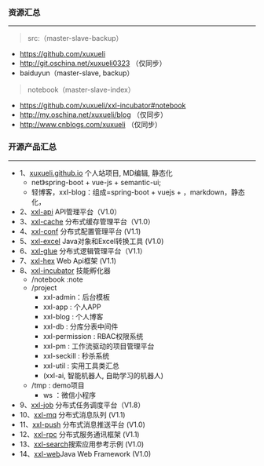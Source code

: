 ### 资源汇总
---
> src:（master-slave-backup）
- https://github.com/xuxueli
- http://git.oschina.net/xuxueli0323 （仅同步）
- baiduyun（master-slave, backup）

> notebook（master-slave-index）
- https://github.com/xuxueli/xxl-incubator#notebook
- http://my.oschina.net/xuxueli/blog （仅同步）
- http://www.cnblogs.com/xuxueli （仅同步）


### 开源产品汇总
***
- 1、[xuxueli.github.io](https://github.com/xuxueli/xuxueli.github.io)  个人站项目, MD编辑, 静态化
    - net》spring-boot + vue-js + semantic-ui;
    - 轻博客，xxl-blog：组成=spring-boot + vuejs + ，markdown，静态化，
- 2、[xxl-api](https://github.com/xuxueli/xxl-api)       API管理平台（V1.0）
- 3、[xxl-cache](https://github.com/xuxueli/xxl-cache)   分布式缓存管理平台（V1.0）
- 4、[xxl-conf](https://github.com/xuxueli/xxl-conf)     分布式配置管理平台 (V1.1)
- 5、[xxl-excel](https://github.com/xuxueli/xxl-excel)     Java对象和Excel转换工具 (V1.0)
- 6、[xxl-glue](https://github.com/xuxueli/xxl-glue)     分布式逻辑管理平台（V1.1）
- 7、[xxl-hex](https://github.com/xuxueli/xxl-hex)       Web Api框架 (V1.1)
- 8、[xxl-incubator](https://github.com/xuxueli/xxl-incubator)   技能孵化器
    - /notebook :note
    - /project
        - xxl-admin：后台模板
        - xxl-app : 个人APP
        - xxl-blog : 个人博客
        - xxl-db : 分库分表中间件
        - xxl-permission : RBAC权限系统
        - xxl-pm : 工作流驱动的项目管理平台
        - xxl-seckill : 秒杀系统
        - xxl-util : 实用工具类汇总
        - (xxl-ai, 智能机器人, 自助学习的机器人)
    - /tmp : demo项目
        - ws ：微信小程序
- 9、[xxl-job](https://github.com/xuxueli/xxl-job)       分布式任务调度平台（V1.8）
- 10、[xxl-mq](https://github.com/xuxueli/xxl-mq)         分布式消息队列 (V1.1)
- 11、[xxl-push](https://github.com/xuxueli/xxl-push)     分布式消息推送平台 (V1.0)
- 12、[xxl-rpc](https://github.com/xuxueli/xxl-rpc)      分布式服务通讯框架 (V1.1)
- 13、[xxl-search](https://github.com/xuxueli/xxl-search)搜索应用参考示例 (V1.0)
- 14、[xxl-web](https://github.com/xuxueli/xxl-web)Java Web Framework (V1.0)



